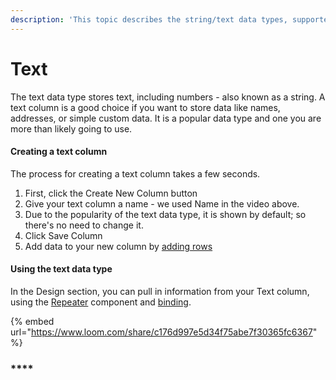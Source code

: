 ```yaml
---
description: 'This topic describes the string/text data types, supported in Budibase'
---
```


# Text

The text data type stores text, including numbers - also known as a string.  A text column is a good choice if you want to store data like names, addresses, or simple custom data. It is a popular data type and one you are more than likely going to use.

#### 

#### Creating a text column

The process for creating a text column takes a few seconds.

1. First, click the Create New Column button
2. Give your text column a name - we used Name in the video above.
3. Due to the popularity of the text data type, it is shown by default; so there's no need to change it.
4. Click Save Column
5. Add data to your new column by [adding rows]()

#### 

#### Using the text data type

In the Design section, you can pull in information from your Text column, using the [Repeater](../../design/components/repeater.md) component and [binding](../../design/binding.md).

{% embed url="https://www.loom.com/share/c176d997e5d34f75abe7f30365fc6367" %}





#### 





### \*\*\*\*

